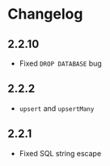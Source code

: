# Changelog

## 2.2.10

+ Fixed `DROP DATABASE` bug

## 2.2.2

+ `upsert` and `upsertMany`

## 2.2.1

+ Fixed SQL string escape